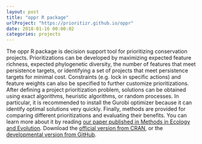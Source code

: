 ```yaml
---
layout: post
title: "oppr R package"
urlProject: "https://prioritizr.github.io/oppr"
date: 2018-01-16 00:00:02
categories: projects
---
```


The oppr R package is decision support tool for prioritizing conservation projects. Prioritizations can be developed by maximizing expected feature richness, expected phylogenetic diversity, the number of features that meet persistence targets, or identifying a set of projects that meet persistence targets for minimal cost. Constraints (e.g. lock in specific actions) and feature weights can also be specified to further customize prioritizations. After defining a project prioritization problem, solutions can be obtained using exact algorithms, heuristic algorithms, or random processes. In particular, it is recommended to install the Gurobi optimizer because it can identify optimal solutions very quickly. Finally, methods are provided for comparing different prioritizations and evaluating their benefits. You can learn more about it by reading [our paper published in Methods in Ecology and Evolution](https://doi.org/10.1111/2041-210X.13264). Download the [official version from CRAN](https://cran.r-project.org/web/packages/oppr/index.html), or the [developmental version from GitHub](https://github.com/prioritizr/oppr).
